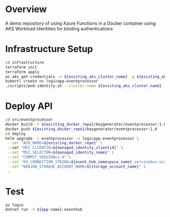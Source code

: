 # Overview

A demo repository of using Azure Functions in a Docker container using AKS Workload Identities for binding authentications

# Infrastructure Setup
```bash
cd infrastructure
terraform init
terraform apply
az aks get-credentials -n ${existing_aks_cluster_name} -g ${existing_aks_cluster_rg}
kubectl create ns logicapp-eventprocessor
./scripts/pod-identity.sh --cluster-name ${existing_aks_cluster_name} -n logicapp-eventprocessor -i ${managed_identity_name}
```

# Deploy API
```bash
cd src/eventprocessor
docker build -t ${existing_docker_repo}/keygenerator/eventprocessor:1.0 .
docker push ${existing_docker_repo}/keygenerator/eventprocessor:1.0
cd deploy
helm upgrade -i eventprocessor -n logicapp-eventprocessor \
 --set "ACR_NAME=${existing_docker_repo}" \ 
 --set "MSI_CLIENTID=${managed_identity_clientid}" \
 --set "MSI_SELECTOR=${managed_identity_name}" \
 --set "COMMIT_VERSION=1.0" \
 --set "EH_CONNECTION_STRING=${event_hub_namespace_name}.servicebus.windows.net" \
 --set "WEBJOB_STORAGE_ACCOUNT_NAME=${storage_account_name}" \
 .
```

# Test
```bash
az login 
dotnet run -n ${app-name}-eventhub
```